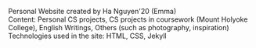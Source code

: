 Personal Website created by Ha Nguyen'20 (Emma)<br />
Content: Personal CS projects, CS projects in coursework (Mount Holyoke College), English Writings, Others (such as photography, inspiration)<br />
Technologies used in the site: HTML, CSS, Jekyll <br />
